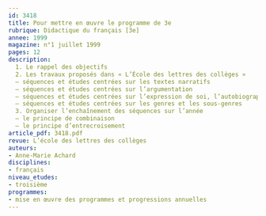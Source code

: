 ```yaml
---
id: 3418
title: Pour mettre en œuvre le programme de 3e
rubrique: Didactique du français [3e]
annee: 1999
magazine: n°1 juillet 1999
pages: 12
description: 
  1. Le rappel des objectifs
  2. Les travaux proposés dans « L’École des lettres des collèges »
  – séquences et études centrées sur les textes narratifs
  – séquences et études centrées sur l’argumentation
  – séquences et études centrées sur l’expression de soi, l’autobiographie
  – séquences et études centrées sur les genres et les sous-genres
  3. Organiser l’enchaînement des séquences sur l’année
  – le principe de combinaison
  – le principe d’entrecroisement
article_pdf: 3418.pdf
revue: L’école des lettres des collèges
auteurs:
- Anne-Marie Achard
disciplines:
- français
niveau_etudes:
- troisième
programmes:
- mise en œuvre des programmes et progressions annuelles
---
```

